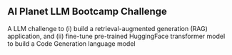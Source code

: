 ## AI Planet LLM Bootcamp Challenge
A LLM challenge to (i) build a retrieval-augmented generation (RAG) application, and (ii) fine-tune pre-trained HuggingFace transformer model to build a Code Generation language model
